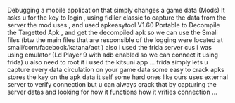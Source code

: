 Debugging a mobile application that simply changes a game data (Mods) It asks u for the key to login ,
using fidller classic to capture the data from the server the mod uses ,
and used apkeasytool V1.60 Portable to Decompile the Targetted Apk ,
and get the decompiled apk so we can use the Smali files (btw the main files that are responsible of the logging were located at smali/com/facebook/katana/act )
also i used the frida server cus i was using emulator (Ld Player 9 with adb enabled so we can connect it using frida) u also need to root it i used the kitsuni app ...
frida simply lets u capture every data circulation on your game data some easy to crack apks stores the key on the apk data it self some hard ones like ours uses external server 
to verify connection but u can always crack that by capturing the server datas and looking for how it functions how it vrifies connection ...
